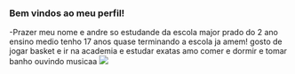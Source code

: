### Bem vindos ao meu perfil!  

-Prazer meu nome e andre so estudande da escola major prado do 2 ano ensino medio
tenho 17 anos quase terminando a escola ja amem!
gosto de jogar basket e ir na academia e estudar exatas amo comer  e dormir e tomar banho ouvindo musicaa
![](https://media1.tenor.com/m/4uAQUzzmLAgAAAAd/gjirlfriend.gif)
